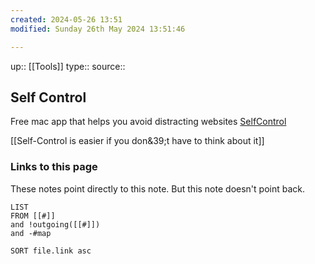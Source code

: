 ```yaml
---
created: 2024-05-26 13:51
modified: Sunday 26th May 2024 13:51:46

---
```

up::  [[Tools]]
type::
source::
## Self Control

Free mac app that helps you avoid distracting websites
[SelfControl](https://selfcontrolapp.com/)

[[Self-Control is easier if you don&39;t have to think about it]]

### Links to this page
These notes point directly to this note. But this note doesn't point back.
```dataview
LIST
FROM [[#]]
and !outgoing([[#]])
and -#map

SORT file.link asc
```
